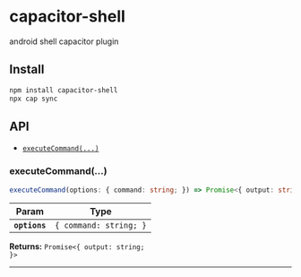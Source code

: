 # capacitor-shell

android shell capacitor plugin

## Install

```bash
npm install capacitor-shell
npx cap sync
```

## API

<docgen-index>

- [`executeCommand(...)`](#executecommand)

</docgen-index>

<docgen-api>
<!--Update the source file JSDoc comments and rerun docgen to update the docs below-->

### executeCommand(...)

```typescript
executeCommand(options: { command: string; }) => Promise<{ output: string; }>
```

| Param         | Type                              |
| ------------- | --------------------------------- |
| **`options`** | <code>{ command: string; }</code> |

**Returns:** <code>Promise&lt;{ output: string; }&gt;</code>

---

</docgen-api>
